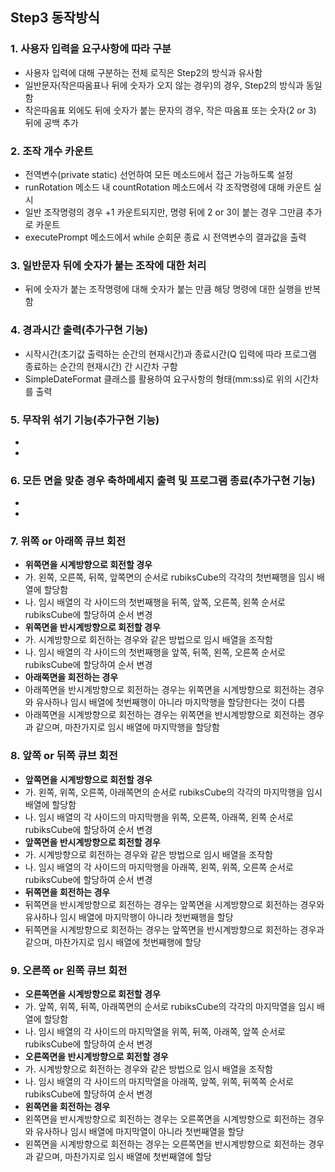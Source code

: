 ## Step3 동작방식
### 1. 사용자 입력을 요구사항에 따라 구분
* 사용자 입력에 대해 구분하는 전체 로직은 Step2의 방식과 유사함
* 일반문자(작은따옴표나 뒤에 숫자가 오지 않는 경우)의 경우, Step2의 방식과 동일함
* 작은따옴표 외에도 뒤에 숫자가 붙는 문자의 경우, 작은 따옴표 또는 숫자(2 or 3) 뒤에 공백 추가
### 2. 조작 개수 카운트
* 전역변수(private static) 선언하여 모든 메소드에서 접근 가능하도록 설정
* runRotation 메소드 내 countRotation 메소드에서 각 조작명령에 대해 카운트 실시
* 일반 조작명령의 경우 +1 카운트되지만, 명령 뒤에 2 or 3이 붙는 경우 그만큼 추가로 카운트
* executePrompt 메소드에서 while 순회문 종료 시 전역변수의 결과값을 출력
### 3. 일반문자 뒤에 숫자가 붙는 조작에 대한 처리
* 뒤에 숫자가 붙는 조작명령에 대해 숫자가 붙는 만큼 해당 명령에 대한 실행을 반복함
### 4. 경과시간 출력(추가구현 기능) 
* 시작시간(초기값 출력하는 순간의 현재시간)과 종료시간(Q 입력에 따라 프로그램 종료하는 순간의 현재시간) 간 시간차 구함 
* SimpleDateFormat 클래스를 활용하여 요구사항의 형태(mm:ss)로 위의 시간차를 출력
### 5. 무작위 섞기 기능(추가구현 기능) 
* 
* 
### 6. 모든 면을 맞춘 경우 축하메세지 출력 및 프로그램 종료(추가구현 기능) 
* 
* 
### 7. 위쪽 or 아래쪽 큐브 회전
* **위쪽면을 시계방향으로 회전할 경우**
* 가. 왼쪽, 오른쪽, 뒤쪽, 앞쪽면의 순서로 rubiksCube의 각각의 첫번째행을 임시 배열에 할당함
* 나. 임시 배열의 각 사이드의 첫번째행을 뒤쪽, 앞쪽, 오른쪽, 왼쪽 순서로 rubiksCube에 할당하여 순서 변경
* **위쪽면을 반시계방향으로 회전할 경우**
* 가. 시계방향으로 회전하는 경우와 같은 방법으로 임시 배열을 조작함
* 나. 임시 배열의 각 사이드의 첫번째행을 앞쪽, 뒤쪽, 왼쪽, 오른쪽 순서로 rubiksCube에 할당하여 순서 변경
* **아래쪽면을 회전하는 경우**
* 아래쪽면을 반시계방향으로 회전하는 경우는 위쪽면을 시계방향으로 회전하는 경우와 유사하나 임시 배열에 첫번째행이 아니라 마지막행을 할당한다는 것이 다름
* 아래쪽면을 시계방향으로 회전하는 경우는 위쪽면을 반시계방향으로 회전하는 경우과 같으며, 마찬가지로 임시 배열에 마지막행을 할당함
### 8. 앞쪽 or 뒤쪽 큐브 회전
* **앞쪽면을 시계방향으로 회전할 경우**
* 가. 왼쪽, 위쪽, 오른쪽, 아래쪽면의 순서로 rubiksCube의 각각의 마지막행을 임시 배열에 할당함
* 나. 임시 배열의 각 사이드의 마지막행을 위쪽, 오른쪽, 아래쪽, 왼쪽 순서로 rubiksCube에 할당하여 순서 변경
* **앞쪽면을 반시계방향으로 회전할 경우**
* 가. 시계방향으로 회전하는 경우와 같은 방법으로 임시 배열을 조작함
* 나. 임시 배열의 각 사이드의 마지막행을 아래쪽, 왼쪽, 위쪽, 오른쪽 순서로 rubiksCube에 할당하여 순서 변경
* **뒤쪽면을 회전하는 경우**
* 뒤쪽면을 반시계방향으로 회전하는 경우는 앞쪽면을 시계방향으로 회전하는 경우와 유사하나 임시 배열에 마지막행이 아니라 첫번째행을 할당
* 뒤쪽면을 시계방향으로 회전하는 경우는 앞쪽면을 반시계방향으로 회전하는 경우과 같으며, 마찬가지로 임시 배열에 첫번째행에 할당
### 9. 오른쪽 or 왼쪽 큐브 회전
* **오른쪽면을 시계방향으로 회전할 경우**
* 가. 앞쪽, 위쪽, 뒤쪽, 아래쪽면의 순서로 rubiksCube의 각각의 마지막열을 임시 배열에 할당함
* 나. 임시 배열의 각 사이드의 마지막열을 위쪽, 뒤쪽, 아래쪽, 앞쪽 순서로 rubiksCube에 할당하여 순서 변경
* **오른쪽면을 반시계방향으로 회전할 경우**
* 가. 시계방향으로 회전하는 경우와 같은 방법으로 임시 배열을 조작함
* 나. 임시 배열의 각 사이드의 마지막열을 아래쪽, 앞쪽, 위쪽, 뒤쪽쪽 순서로 rubiksCube에 할당하여 순서 변경
* **왼쪽면을 회전하는 경우**
* 왼쪽면을 반시계방향으로 회전하는 경우는 오른쪽면을 시계방향으로 회전하는 경우와 유사하나 임시 배열에 마지막열이 아니라 첫번째열을 할당
* 왼쪽면을 시계방향으로 회전하는 경우는 오른쪽면을 반시계방향으로 회전하는 경우과 같으며, 마찬가지로 임시 배열에 첫번째열에 할당


